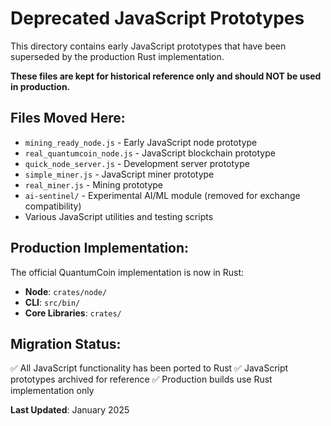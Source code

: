# Deprecated JavaScript Prototypes

This directory contains early JavaScript prototypes that have been superseded by the production Rust implementation.

**These files are kept for historical reference only and should NOT be used in production.**

## Files Moved Here:
- `mining_ready_node.js` - Early JavaScript node prototype
- `real_quantumcoin_node.js` - JavaScript blockchain prototype
- `quick_node_server.js` - Development server prototype
- `simple_miner.js` - JavaScript miner prototype
- `real_miner.js` - Mining prototype
- `ai-sentinel/` - Experimental AI/ML module (removed for exchange compatibility)
- Various JavaScript utilities and testing scripts

## Production Implementation:
The official QuantumCoin implementation is now in Rust:
- **Node**: `crates/node/`
- **CLI**: `src/bin/`
- **Core Libraries**: `crates/`

## Migration Status:
✅ All JavaScript functionality has been ported to Rust
✅ JavaScript prototypes archived for reference
✅ Production builds use Rust implementation only

**Last Updated**: January 2025
